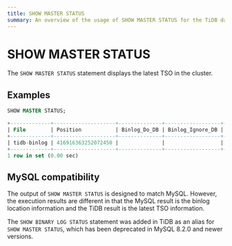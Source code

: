 ```yaml
---
title: SHOW MASTER STATUS
summary: An overview of the usage of SHOW MASTER STATUS for the TiDB database.
---
```


# SHOW MASTER STATUS

The `SHOW MASTER STATUS` statement displays the latest TSO in the cluster.

## Examples


```sql
SHOW MASTER STATUS;
```

```sql
+-------------+--------------------+--------------+------------------+-------------------+
| File        | Position           | Binlog_Do_DB | Binlog_Ignore_DB | Executed_Gtid_Set |
+-------------+--------------------+--------------+------------------+-------------------+
| tidb-binlog | 416916363252072450 |              |                  |                   |
+-------------+--------------------+--------------+------------------+-------------------+
1 row in set (0.00 sec)
```

## MySQL compatibility

The output of `SHOW MASTER STATUS` is designed to match MySQL. However, the execution results are different in that the MySQL result is the binlog location information and the TiDB result is the latest TSO information.

The `SHOW BINARY LOG STATUS` statement was added in TiDB as an alias for `SHOW MASTER STATUS`, which has been deprecated in MySQL 8.2.0 and newer versions.
